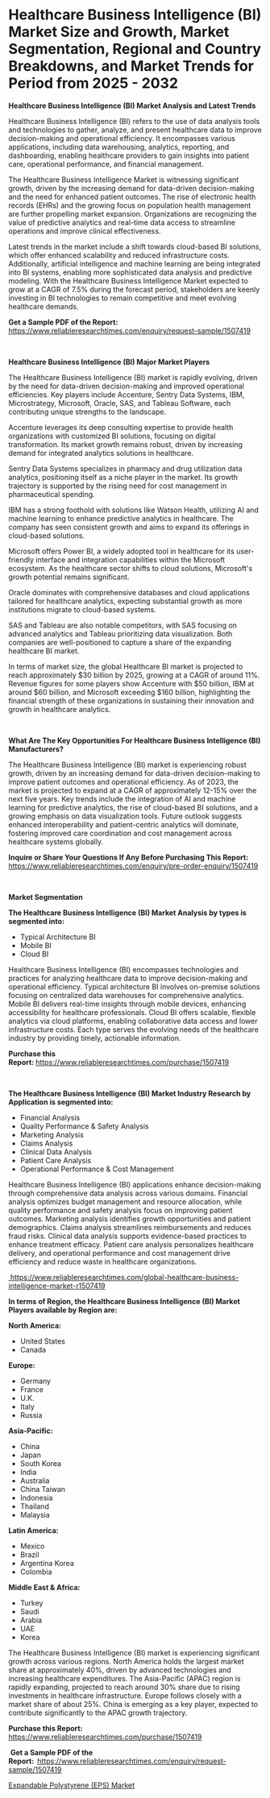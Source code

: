 <p><h1>Healthcare Business Intelligence (BI) Market Size and Growth, Market Segmentation, Regional and Country Breakdowns, and Market Trends for Period from 2025 -  2032</h1></p><p><strong>Healthcare Business Intelligence (BI) Market Analysis and Latest Trends</strong></p>
<p><p>Healthcare Business Intelligence (BI) refers to the use of data analysis tools and technologies to gather, analyze, and present healthcare data to improve decision-making and operational efficiency. It encompasses various applications, including data warehousing, analytics, reporting, and dashboarding, enabling healthcare providers to gain insights into patient care, operational performance, and financial management.</p><p>The Healthcare Business Intelligence Market is witnessing significant growth, driven by the increasing demand for data-driven decision-making and the need for enhanced patient outcomes. The rise of electronic health records (EHRs) and the growing focus on population health management are further propelling market expansion. Organizations are recognizing the value of predictive analytics and real-time data access to streamline operations and improve clinical effectiveness.</p><p>Latest trends in the market include a shift towards cloud-based BI solutions, which offer enhanced scalability and reduced infrastructure costs. Additionally, artificial intelligence and machine learning are being integrated into BI systems, enabling more sophisticated data analysis and predictive modeling. With the Healthcare Business Intelligence Market expected to grow at a CAGR of 7.5% during the forecast period, stakeholders are keenly investing in BI technologies to remain competitive and meet evolving healthcare demands.</p></p>
<p><strong>Get a Sample PDF of the Report:&nbsp;</strong> <a href="https://www.reliableresearchtimes.com/enquiry/request-sample/1507419?utm_campaign=3311&utm_medium=2&utm_source=Github&utm_content=ia&utm_term=23032025&utm_id=healthcare-business-intelligence-bi">https://www.reliableresearchtimes.com/enquiry/request-sample/1507419</a></p>
<p>&nbsp;</p>
<p><strong>Healthcare Business Intelligence (BI) Major Market Players</strong></p>
<p><p>The Healthcare Business Intelligence (BI) market is rapidly evolving, driven by the need for data-driven decision-making and improved operational efficiencies. Key players include Accenture, Sentry Data Systems, IBM, Microstrategy, Microsoft, Oracle, SAS, and Tableau Software, each contributing unique strengths to the landscape.</p><p>Accenture leverages its deep consulting expertise to provide health organizations with customized BI solutions, focusing on digital transformation. Its market growth remains robust, driven by increasing demand for integrated analytics solutions in healthcare.</p><p>Sentry Data Systems specializes in pharmacy and drug utilization data analytics, positioning itself as a niche player in the market. Its growth trajectory is supported by the rising need for cost management in pharmaceutical spending.</p><p>IBM has a strong foothold with solutions like Watson Health, utilizing AI and machine learning to enhance predictive analytics in healthcare. The company has seen consistent growth and aims to expand its offerings in cloud-based solutions.</p><p>Microsoft offers Power BI, a widely adopted tool in healthcare for its user-friendly interface and integration capabilities within the Microsoft ecosystem. As the healthcare sector shifts to cloud solutions, Microsoft's growth potential remains significant.</p><p>Oracle dominates with comprehensive databases and cloud applications tailored for healthcare analytics, expecting substantial growth as more institutions migrate to cloud-based systems.</p><p>SAS and Tableau are also notable competitors, with SAS focusing on advanced analytics and Tableau prioritizing data visualization. Both companies are well-positioned to capture a share of the expanding healthcare BI market.</p><p>In terms of market size, the global Healthcare BI market is projected to reach approximately $30 billion by 2025, growing at a CAGR of around 11%. Revenue figures for some players show Accenture with $50 billion, IBM at around $60 billion, and Microsoft exceeding $160 billion, highlighting the financial strength of these organizations in sustaining their innovation and growth in healthcare analytics.</p></p>
<p>&nbsp;</p>
<p><strong>What Are The Key Opportunities For Healthcare Business Intelligence (BI) Manufacturers?</strong></p>
<p><p>The Healthcare Business Intelligence (BI) market is experiencing robust growth, driven by an increasing demand for data-driven decision-making to improve patient outcomes and operational efficiency. As of 2023, the market is projected to expand at a CAGR of approximately 12-15% over the next five years. Key trends include the integration of AI and machine learning for predictive analytics, the rise of cloud-based BI solutions, and a growing emphasis on data visualization tools. Future outlook suggests enhanced interoperability and patient-centric analytics will dominate, fostering improved care coordination and cost management across healthcare systems globally.</p></p>
<p><strong>Inquire or Share Your Questions If Any Before Purchasing This Report:</strong> <a href="https://www.reliableresearchtimes.com/enquiry/pre-order-enquiry/1507419?utm_campaign=3311&utm_medium=2&utm_source=Github&utm_content=ia&utm_term=23032025&utm_id=healthcare-business-intelligence-bi">https://www.reliableresearchtimes.com/enquiry/pre-order-enquiry/1507419</a></p>
<p>&nbsp;</p>
<p><strong>Market Segmentation</strong></p>
<p><strong>The Healthcare Business Intelligence (BI) Market Analysis by types is segmented into:</strong></p>
<p><ul><li>Typical Architecture BI</li><li>Mobile BI</li><li>Cloud BI</li></ul></p>
<p><p>Healthcare Business Intelligence (BI) encompasses technologies and practices for analyzing healthcare data to improve decision-making and operational efficiency. Typical architecture BI involves on-premise solutions focusing on centralized data warehouses for comprehensive analytics. Mobile BI delivers real-time insights through mobile devices, enhancing accessibility for healthcare professionals. Cloud BI offers scalable, flexible analytics via cloud platforms, enabling collaborative data access and lower infrastructure costs. Each type serves the evolving needs of the healthcare industry by providing timely, actionable information.</p></p>
<p><strong>Purchase this Report:&nbsp;</strong><a href="https://www.reliableresearchtimes.com/purchase/1507419?utm_campaign=3311&utm_medium=2&utm_source=Github&utm_content=ia&utm_term=23032025&utm_id=healthcare-business-intelligence-bi">https://www.reliableresearchtimes.com/purchase/1507419</a></p>
<p>&nbsp;</p>
<p><strong>The Healthcare Business Intelligence (BI) Market Industry Research by Application is segmented into:</strong></p>
<p><ul><li>Financial Analysis</li><li>Quality Performance & Safety Analysis</li><li>Marketing Analysis</li><li>Claims Analysis</li><li>Clinical Data Analysis</li><li>Patient Care Analysis</li><li>Operational Performance & Cost Management</li></ul></p>
<p><p>Healthcare Business Intelligence (BI) applications enhance decision-making through comprehensive data analysis across various domains. Financial analysis optimizes budget management and resource allocation, while quality performance and safety analysis focus on improving patient outcomes. Marketing analysis identifies growth opportunities and patient demographics. Claims analysis streamlines reimbursements and reduces fraud risks. Clinical data analysis supports evidence-based practices to enhance treatment efficacy. Patient care analysis personalizes healthcare delivery, and operational performance and cost management drive efficiency and reduce waste in healthcare organizations.</p></p>
<p><a href="https://www.reliableresearchtimes.com/global-healthcare-business-intelligence-market-r1507419?utm_campaign=3311&utm_medium=2&utm_source=Github&utm_content=ia&utm_term=23032025&utm_id=healthcare-business-intelligence-bi">&nbsp;https://www.reliableresearchtimes.com/global-healthcare-business-intelligence-market-r1507419</a></p>
<p><strong>In terms of Region, the Healthcare Business Intelligence (BI) Market Players available by Region are:</strong></p>
<p>
    <p> <strong> North America: </strong>
        <ul>
            <li>United States</li>
            <li>Canada</li>
        </ul>
        </p> 
    <p> <strong> Europe: </strong>
        <ul>
            <li>Germany</li>
            <li>France</li>
            <li>U.K.</li>
            <li>Italy</li>
            <li>Russia</li>
        </ul>
        </p> 
    <p> <strong> Asia-Pacific: </strong>
        <ul>
            <li>China</li>
            <li>Japan</li>
            <li>South Korea</li>
            <li>India</li>
            <li>Australia</li>
            <li>China Taiwan</li>
            <li>Indonesia</li>
            <li>Thailand</li>
            <li>Malaysia</li>
        </ul>
        </p> 
    <p> <strong> Latin America: </strong>
        <ul>
            <li>Mexico</li>
            <li>Brazil</li>
            <li>Argentina Korea</li>
            <li>Colombia</li>
        </ul>
        </p> 
    <p> <strong> Middle East & Africa: </strong>
        <ul>
            <li>Turkey</li>
            <li>Saudi</li>
            <li>Arabia</li>
            <li>UAE</li>
            <li>Korea</li>
        </ul>
    </p>
    </p>
<p><p>The Healthcare Business Intelligence (BI) market is experiencing significant growth across various regions. North America holds the largest market share at approximately 40%, driven by advanced technologies and increasing healthcare expenditures. The Asia-Pacific (APAC) region is rapidly expanding, projected to reach around 30% share due to rising investments in healthcare infrastructure. Europe follows closely with a market share of about 25%. China is emerging as a key player, expected to contribute significantly to the APAC growth trajectory.</p></p>
<p><strong>Purchase this Report: </strong><a href="https://www.reliableresearchtimes.com/purchase/1507419?utm_campaign=3311&utm_medium=2&utm_source=Github&utm_content=ia&utm_term=23032025&utm_id=healthcare-business-intelligence-bi">https://www.reliableresearchtimes.com/purchase/1507419</a></p>
<p>&nbsp;<strong>Get a Sample PDF of the Report:&nbsp;&nbsp;</strong><a href="https://www.reliableresearchtimes.com/enquiry/request-sample/1507419?utm_campaign=3311&utm_medium=2&utm_source=Github&utm_content=ia&utm_term=23032025&utm_id=healthcare-business-intelligence-bi">https://www.reliableresearchtimes.com/enquiry/request-sample/1507419</a></p>
<p><strong></strong></p>
<p><p><a href="https://github.com/cachuhashieb/Market-Research-Report-List-1/blob/main/expandable-polystyrene-eps-market.md?utm_campaign=3311&utm_medium=2&utm_source=Github&utm_content=ia&utm_term=23032025&utm_id=healthcare-business-intelligence-bi">Expandable Polystyrene (EPS) Market</a></p></p>